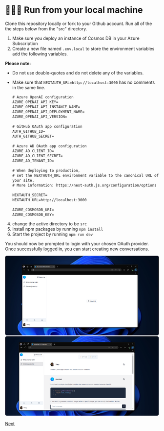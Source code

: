 # 👨🏻‍💻 Run from your local machine

Clone this repository locally or fork to your Github account. Run all of the the steps below from the "src" directory.

1. Make sure you deploy an instance of Cosmos DB in your Azure Subscription
2. Create a new file named `.env.local` to store the environment variables add the following variables.

**Please note:**

- Do not use double-quotes and do not delete any of the variables.
- Make sure that `NEXTAUTH_URL=http://localhost:3000` has no comments in the same line.

  ```
  # Azure OpenAI configuration
  AZURE_OPENAI_API_KEY=
  AZURE_OPENAI_API_INSTANCE_NAME=
  AZURE_OPENAI_API_DEPLOYMENT_NAME=
  AZURE_OPENAI_API_VERSION=

  # GitHub OAuth app configuration
  AUTH_GITHUB_ID=
  AUTH_GITHUB_SECRET=

  # Azure AD OAuth app configuration
  AZURE_AD_CLIENT_ID=
  AZURE_AD_CLIENT_SECRET=
  AZURE_AD_TENANT_ID=

  # When deploying to production,
  # set the NEXTAUTH_URL environment variable to the canonical URL of your site.
  # More information: https://next-auth.js.org/configuration/options

  NEXTAUTH_SECRET=
  NEXTAUTH_URL=http://localhost:3000

  AZURE_COSMOSDB_URI=
  AZURE_COSMOSDB_KEY=
  ```

4. change the active directory to be `src`
5. Install npm packages by running `npm install`
6. Start the project by running `npm run dev`

You should now be prompted to login with your chosen OAuth provider. Once successfully logged in, you can start creating new conversations.

![](/images/chat-home.png)
![](/images/chat-history.png)

[Next](/docs/4-deployto-azure.md)
